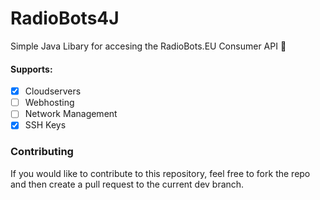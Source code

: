 # RadioBots4J

Simple Java Libary for accesing the RadioBots.EU Consumer API 💜

#### Supports:
- [x] Cloudservers
- [ ] Webhosting
- [ ] Network Management
- [x] SSH Keys

### Contributing
If you would like to contribute to this repository, feel free to fork the repo and then create a pull request to the current dev branch.
